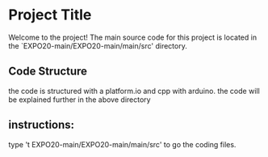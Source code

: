 # Project Title

Welcome to the project! The main source code for this project is located in the `EXPO20-main/EXPO20-main/main/src' directory. 

## Code Structure

the code is structured with a platform.io and cpp with arduino. the code will be explained further in the above directory

## instructions:

type 't EXPO20-main/EXPO20-main/main/src' to go the coding files.
